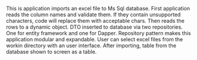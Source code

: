 This is application imports an excel file to Ms Sql database. First application reads the column names and validate them. If they contain unsupported characters, code will
replace them with acceptable chars. Then reads the rows to a dynamic object. DTO inserted to database via two repositories. One for entity framework and one for Dapper.
Repository pattern makes this application modular and expandable.
User can select excel files from the workin directory with an user interface. After importing, table from the database shown to screen as a table.
